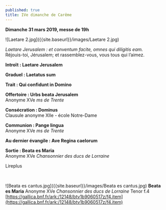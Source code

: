 ```yaml
---
published: true
title: IVe dimanche de Carême
---
```

**Dimanche 31 mars 2019, messe de 19h**  

![Laetare 2.jpg]({{site.baseurl}}/images/Laetare 2.jpg)

*Laetare Jerusalem : et conventum facite, omnes qui diligitis eam.*  
Réjouis-toi, Jérusalem; et rassemblez-vous, vous tous qui l’aimez.

**Introït : Laetare Jerusalem**

**Graduel : Laetatus sum**

**Trait : Qui confidunt in Domino**

**Offertoire : Urbs beata Jerusalem**  
Anonyme XVe *ms de Trente*

**Consécration : Dominus**  
Clausule anonyme XIIe - école Notre-Dame

**Communion : Pange lingua**  
Anonyme XVe *ms de Trente*

**Au dernier évangile : Ave Regina caelorum**  

**Sortie : Beata es Maria**  
Anonyme XVe *Chansonnier des ducs de Lorraine*

Lireplus

&nbsp;


![Beata es cantus.jpg]({{site.baseurl}}/images/Beata es cantus.jpg)
**Beata es Maria**  Anonyme XVe *Chansonnier des ducs de Lorraine* Tenor f.4  
[https://gallica.bnf.fr/ark:/12148/btv1b9060517z/f4.item](https://gallica.bnf.fr/ark:/12148/btv1b9060517z/f4.item)
